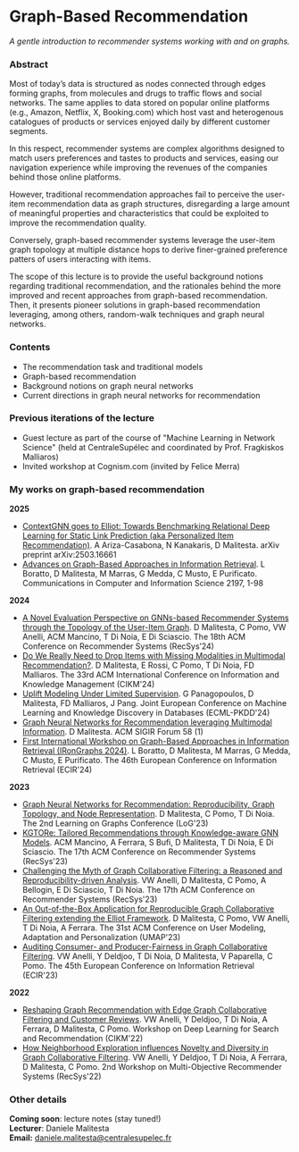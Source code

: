 # Graph-Based Recommendation
_A gentle introduction to recommender systems working with and on graphs._

### Abstract

Most of today’s data is structured as nodes connected through edges forming graphs, from molecules and drugs to traffic flows and social networks. The same applies to data stored on popular online platforms (e.g., Amazon, Netflix, X, Booking.com) which host vast and heterogenous catalogues of products or services enjoyed daily by different customer segments. 

In this respect, recommender systems are complex algorithms designed to match users preferences and tastes to products and services, easing our navigation experience while improving the revenues of the companies behind those online platforms. 

However, traditional recommendation approaches fail to perceive the user-item recommendation data as graph structures, disregarding a large amount of meaningful properties and characteristics that could be exploited to improve the recommendation quality. 

Conversely, graph-based recommender systems leverage the user-item graph topology at multiple distance hops to derive finer-grained preference patters of users interacting with items. 

The scope of this lecture is to provide the useful background notions regarding traditional recommendation, and the rationales behind the more improved and recent approaches from graph-based recommendation. Then, it presents pioneer solutions in graph-based recommendation leveraging, among others, random-walk techniques and graph neural networks. 

### Contents
- The recommendation task and traditional models
- Graph-based recommendation
- Background notions on graph neural networks
- Current directions in graph neural networks for recommendation

### Previous iterations of the lecture

- Guest lecture as part of the course of "Machine Learning in Network Science" (held at CentraleSupélec and coordinated by Prof. Fragkiskos Malliaros)
- Invited workshop at Cognism.com (invited by Felice Merra)

### My works on graph-based recommendation

**2025**
- [ContextGNN goes to Elliot: Towards Benchmarking Relational Deep Learning for Static Link Prediction (aka Personalized Item Recommendation)](https://arxiv.org/abs/2503.16661). A Ariza-Casabona, N Kanakaris, D Malitesta. arXiv preprint arXiv:2503.16661
- [Advances on Graph-Based Approaches in Information Retrieval](https://link.springer.com/book/10.1007/978-3-031-71382-8). L Boratto, D Malitesta, M Marras, G Medda, C Musto, E Purificato. Communications in Computer and Information Science 2197, 1-98

**2024**
- [A Novel Evaluation Perspective on GNNs-based Recommender Systems through the Topology of the User-Item Graph](https://dl.acm.org/doi/abs/10.1145/3640457.3688070). D Malitesta, C Pomo, VW Anelli, ACM Mancino, T Di Noia, E Di Sciascio. The 18th ACM Conference on Recommender Systems (RecSys’24)
- [Do We Really Need to Drop Items with Missing Modalities in Multimodal Recommendation?](https://dl.acm.org/doi/abs/10.1145/3627673.3679898). D Malitesta, E Rossi, C Pomo, T Di Noia, FD Malliaros. The 33rd ACM International Conference on Information and Knowledge Management (CIKM'24)
- [Uplift Modeling Under Limited Supervision](https://link.springer.com/chapter/10.1007/978-3-031-70365-2_8). G Panagopoulos, D Malitesta, FD Malliaros, J Pang. Joint European Conference on Machine Learning and Knowledge Discovery in Databases (ECML-PKDD'24)
- [Graph Neural Networks for Recommendation leveraging Multimodal Information](https://tesidottorato.depositolegale.it/handle/20.500.14242/65181). D Malitesta. ACM SIGIR Forum 58 (1)
- [First International Workshop on Graph-Based Approaches in Information Retrieval (IRonGraphs 2024)](https://link.springer.com/chapter/10.1007/978-3-031-56069-9_56). L Boratto, D Malitesta, M Marras, G Medda, C Musto, E Purificato. The 46th European Conference on Information Retrieval (ECIR'24)

**2023**
- [Graph Neural Networks for Recommendation: Reproducibility, Graph Topology, and Node Representation](https://arxiv.org/abs/2310.11270). D Malitesta, C Pomo, T Di Noia. The 2nd Learning on Graphs Conference (LoG'23)
- [KGTORe: Tailored Recommendations through Knowledge-aware GNN Models](https://dl.acm.org/doi/abs/10.1145/3604915.3608804). ACM Mancino, A Ferrara, S Bufi, D Malitesta, T Di Noia, E Di Sciascio. The 17th ACM Conference on Recommender Systems (RecSys'23)
- [Challenging the Myth of Graph Collaborative Filtering: a Reasoned and Reproducibility-driven Analysis](https://dl.acm.org/doi/abs/10.1145/3604915.3609489). VW Anelli, D Malitesta, C Pomo, A Bellogin, E Di Sciascio, T Di Noia. The 17th ACM Conference on Recommender Systems (RecSys'23)
- [An Out-of-the-Box Application for Reproducible Graph Collaborative Filtering extending the Elliot Framework](https://dl.acm.org/doi/abs/10.1145/3563359.3597411). D Malitesta, C Pomo, VW Anelli, T Di Noia, A Ferrara. The 31st ACM Conference on User Modeling, Adaptation and Personalization (UMAP'23)
- [Auditing Consumer- and Producer-Fairness in Graph Collaborative Filtering](https://link.springer.com/chapter/10.1007/978-3-031-28244-7_3). VW Anelli, Y Deldjoo, T Di Noia, D Malitesta, V Paparella, C Pomo. The 45th European Conference on Information Retrieval (ECIR'23)

**2022**
- [Reshaping Graph Recommendation with Edge Graph Collaborative Filtering and Customer Reviews](https://ceur-ws.org/Vol-3317/Paper7.pdf). VW Anelli, Y Deldjoo, T Di Noia, A Ferrara, D Malitesta, C Pomo. Workshop on Deep Learning for Search and Recommendation (CIKM'22)
- [How Neighborhood Exploration influences Novelty and Diversity in Graph Collaborative Filtering](https://sisinflab.poliba.it/publications/2022/ADDDFMP22/How%20Neighborhood%20Exploration%20influences%20Novelty%20and%20Diversity%20in%20Graph%20Collaborative%20Filtering.pdf). VW Anelli, Y Deldjoo, T Di Noia, A Ferrara, D Malitesta, C Pomo. 2nd Workshop on Multi-Objective Recommender Systems (RecSys'22)

### Other details

**Coming soon**: lecture notes (stay tuned!)  
**Lecturer**: Daniele Malitesta  
**Email:** daniele.malitesta@centralesupelec.fr
